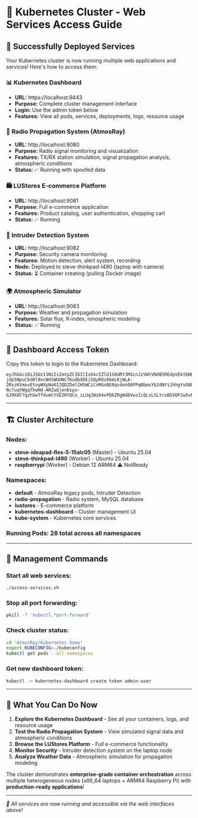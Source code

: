# 🚀 Kubernetes Cluster - Web Services Access Guide

## 🎯 Successfully Deployed Services

Your Kubernetes cluster is now running multiple web applications and services! Here's how to access them:

### 📊 **Kubernetes Dashboard** 
- **URL:** https://localhost:9443
- **Purpose:** Complete cluster management interface
- **Login:** Use the admin token below
- **Features:** View all pods, services, deployments, logs, resource usage

### 🌊 **Radio Propagation System (AtmosRay)**
- **URL:** http://localhost:9080  
- **Purpose:** Radio signal monitoring and visualization
- **Features:** TX/RX station simulation, signal propagation analysis, atmospheric conditions
- **Status:** ✅ Running with spoofed data

### 🛍️ **LUStores E-commerce Platform**
- **URL:** http://localhost:9081
- **Purpose:** Full e-commerce application
- **Features:** Product catalog, user authentication, shopping cart
- **Status:** ✅ Running

### 🎥 **Intruder Detection System**
- **URL:** http://localhost:9082
- **Purpose:** Security camera monitoring
- **Features:** Motion detection, alert system, recording
- **Node:** Deployed to steve-thinkpad-l490 (laptop with camera)
- **Status:** ⏳ Container creating (pulling Docker image)

### 🌍 **Atmospheric Simulator**
- **URL:** http://localhost:9083
- **Purpose:** Weather and propagation simulation
- **Features:** Solar flux, K-index, ionospheric modeling
- **Status:** ✅ Running

---

## 🔑 Dashboard Access Token

Copy this token to login to the Kubernetes Dashboard:

```
eyJhbGciOiJSUzI1NiIsImtpZCI6IlIzbkc5ZlU1S0dRY3M3cnJzVWtVNXB5REdpVEktbHB5UF9pVl83QU8zRTQifQ.eyJhdWQiOlsiaHR0cHM6Ly9rdWJlcm5ldGVzLmRlZmF1bHQuc3ZjLmNsdXN0ZXIubG9jYWwiXSwiZXhwIjoxNzU3MjgyMTA3LCJpYXQiOjE3NTcyNzg1MDcsImlzcyI6Imh0dHBzOi8va3ViZXJuZXRlcy5kZWZhdWx0LnN2Yy5jbHVzdGVyLmxvY2FsIiwia3ViZXJuZXRlcy5pbyI6eyJuYW1lc3BhY2UiOiJrdWJlcm5ldGVzLWRhc2hib2FyZCIsInNlcnZpY2VhY2NvdW50Ijp7Im5hbWUiOiJhZG1pbi11c2VyIiwidWlkIjoiMWIxN2ZhNGYtMDQzMy00ODUxLWFhYzItNGI3OTk1YTM5M2E5In19LCJuYmYiOjE3NTcyNzg1MDcsInN1YiI6InN5c3RlbTpzZXJ2aWNlYWNjb3VudDprdWJlcm5ldGVzLWRhc2hib2FyZDphZG1pbi11c2VyIn0.TymA_uQI38CCj-jdp5NpuCbd0l9xcWdSWUUNCfKudbXDEi5QyROz8kmLKjWLA-2RxzKVmovEtoyWXpNo0I2QDZDelIHSWCiCnMGnBE0qv4en06PPqNbmxYb2dNYi2hhgYvO0bcx4kAtofbgfOF9IFMWjKIwDDpE0r-Nc7uqYWgqThwHd-ARZaQjenDzpo-GJ9X8F7qzhUwTfdumCYVE2RYQCo_iLUqJWz04xPD6ZRgW4DVwsIcQLsLSLtroB5XOPJw5sNnlBWE08ymEhn06zKASsI6UBsGXtFOYiZJLpuHjnUw447C7fVYTE6aqQH3Duj8LZbbsu3923hCTcJP9w9Q
```

---

## 🏗️ **Cluster Architecture**

### Nodes:
- **steve-ideapad-flex-5-15alc05** (Master) - Ubuntu 25.04
- **steve-thinkpad-l490** (Worker) - Ubuntu 25.04  
- **raspberrypi** (Worker) - Debian 12 ARM64 ⚠️ NotReady

### Namespaces:
- **default** - AtmosRay legacy pods, Intruder Detection
- **radio-propagation** - Radio system, MySQL database
- **lustores** - E-commerce platform
- **kubernetes-dashboard** - Cluster management UI
- **kube-system** - Kubernetes core services

### Running Pods: **28** total across all namespaces

---

## 🔧 **Management Commands**

### Start all web services:
```bash
./access-services.sh
```

### Stop all port forwarding:
```bash
pkill -f 'kubectl.*port-forward'
```

### Check cluster status:
```bash
cd "AtmosRay/Kubernetes Demo"
export KUBECONFIG=./kubeconfig
kubectl get pods --all-namespaces
```

### Get new dashboard token:
```bash
kubectl -n kubernetes-dashboard create token admin-user
```

---

## 🎉 **What You Can Do Now**

1. **Explore the Kubernetes Dashboard** - See all your containers, logs, and resource usage
2. **Test the Radio Propagation System** - View simulated signal data and atmospheric conditions  
3. **Browse the LUStores Platform** - Full e-commerce functionality
4. **Monitor Security** - Intruder detection system on the laptop node
5. **Analyze Weather Data** - Atmospheric simulation for propagation modeling

The cluster demonstrates **enterprise-grade container orchestration** across multiple heterogeneous nodes (x86_64 laptops + ARM64 Raspberry Pi) with **production-ready applications**!

---

*🌟 All services are now running and accessible via the web interfaces above!*
